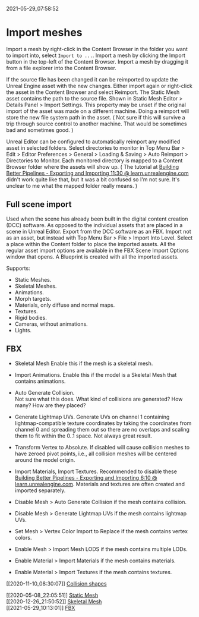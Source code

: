 2021-05-29_07:58:52

# Import meshes

Import a mesh by right-click in the Content Browser in the folder you want to import into, select `Import to ...`.
Import a mesh by clicking the Import button in the top-left of the Content Browser.
Import a mesh by dragging it from a file explorer into the Content Browser.

If the source file has been changed it can be reimported to update the Unreal Engine asset with the new changes.
Either import again or right-click the asset in the Content Browser and select Reimport.
The Static Mesh asset contains the path to the source file.
Shown in Static Mesh Editor > Details Panel > Import Settings.
This property may be unset if the original import of the asset was made on a different machine.
Doing a reimport will store the new file system path in the asset.
(
Not sure if this will survive a trip through source control to another machine.
That would be sometimes bad and sometimes good.
)

Unreal Editor can be configured to automatically reimport any modified asset in selected folders.
Select directories to monitor in Top Menu Bar > Edit > Editor Preferences > General > Loading & Saving > Auto Reimport > Directories to Monitor.
Each monitored directory is mapped to a Content Browser folder where the assets will show up.
(
The tutorial at [Building Better Pipelines - Exporting and Importing 11:30 @ learn.unrealengine.com](https://learn.unrealengine.com/course/2436634/module/5372269) didn't work quite like that, but it was a bit confused so I'm not sure. It's unclear to me what the mapped folder really means.
)

## Full scene import

Used when the scene has already been built in the digital content creation (DCC) software.
As opposed to the individual assets that are placed in a scene in Unreal Editor.
Export from the DCC software as an FBX.
Import not as an asset, but instead with Top Menu Bar > File > Import Into Level.
Select a place within the Content folder to place the imported assets.
All the regular asset import options are available in the FBX Scene Import Options window that opens.
A Blueprint is created with all the imported assets.

Supports:
- Static Meshes.
- Skeletal Meshes.
- Animations.
- Morph targets.
- Materials, only diffuse and normal maps.
- Textures.
- Rigid bodies.
- Cameras, without animations.
- Lights.


## FBX

- Skeletal Mesh
Enable this if the mesh is a skeletal mesh.
- Import Animations.
Enable this if the model is a Skeletal Mesh that contains animations.
- Auto Generate Collision.  
Not sure what this does. What kind of collisions are generated? How many? How are they placed? 
- Generate Lightmap UVs.
Generate UVs on channel 1 containing lightmap-compatible texture coordinates by taking the coordinates from channel 0 and spreading them out so there are no overlaps and scaling them to fit within the 0..1 space. Not always great result.
- Transform Vertex to Absolute.
If disabled will cause collision meshes to have zeroed pivot points, i.e., all collision meshes will be centered around the model origin.
- Import Materials, Import Textures.
Recommended to disable these [Building Better Pipelines - Exporting and Importing 6:10 @ learn.unrealengine.com](https://learn.unrealengine.com/course/2436634/module/5372269). Materials and textures are often created and imported separately.


- Disable Mesh > Auto Generate Collision if the mesh contains collision.
- Disable Mesh > Generate Lightmap UVs if the mesh contains lightmap UVs.
- Set Mesh > Vertex Color Import to Replace if the mesh contains vertex colors.
- Enable Mesh > Import Mesh LODS if the mesh contains multiple LODs.
- Enable Material > Import Materials if the mesh contains materials.
- Enable Material > Import Textures if the mesh contains textures.


[[2020-11-10_08:30:07]] [Collision shapes](./Collision%20shapes.md)  


[[2020-05-08_22:05:51]] [Static Mesh](./Static%20Mesh.md)  
[[2020-12-26_21:50:52]] [Skeletal Mesh](./Skeletal%20Mesh.md)  
[[2021-05-29_10:13:01]] [FBX](./FBX.md)  
